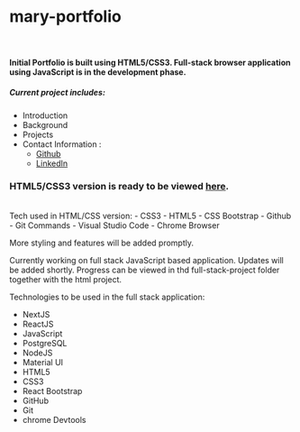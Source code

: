 # mary-portfolio

<br>

#### Initial Portfolio is built using HTML5/CSS3. Full-stack browser application using JavaScript is in the development phase.
##### Current project includes:
- Introduction
- Background
- Projects
- Contact Information :
   - [Github](https://github.com/maryjohnben)
   - [LinkedIn](http://linkedin.com/in/mary-benjamin)

### HTML5/CSS3 version is ready to be viewed [here](https://maryjohnben.github.io/mary-portfolio/).
<br>
Tech used in HTML/CSS version:
- CSS3
- HTML5
- CSS Bootstrap
- Github
- Git Commands
- Visual Studio Code
- Chrome Browser
<p>More styling and features will be added promptly.</p>
<p>
Currently working on full stack JavaScript based application. Updates will be added shortly. Progress can be viewed in thd full-stack-project folder together with the html project.
</p>
<p> Technologies to be used in the full stack application: 

- NextJS
- ReactJS
- JavaScript
- PostgreSQL
- NodeJS
- Material UI
- HTML5
- CSS3
- React Bootstrap
- GitHub
- Git
- chrome Devtools
</p>
